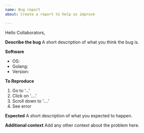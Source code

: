 ```yaml
---
name: Bug report
about: Create a report to help us improve

---
```


Hello Collaborators,

**Describe the bug**
A short description of what you think the bug is.

**Software**
 - OS:
 - Golang:
 - Version:

**To Reproduce**
1. Go to '...'
2. Click on '....'
3. Scroll down to '....'
4. See error

**Expected**
A short description of what you expected to happen.

**Additional context**
Add any other context about the problem here.
